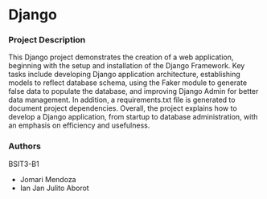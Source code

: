 # Django


### Project Description 

This Django project demonstrates the creation of a web application, beginning with the setup and installation of the Django Framework. 
Key tasks include developing Django application architecture, establishing models to reflect database schema, using the Faker module to generate false data to populate the database, and improving Django Admin for better data management. 
In addition, a requirements.txt file is generated to document project dependencies. 
Overall, the project explains how to develop a Django application, from startup to database administration, with an emphasis on efficiency and usefulness. 


### Authors 
BSIT3-B1
- Jomari Mendoza
- Ian Jan Julito Aborot 
 